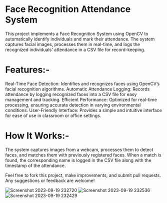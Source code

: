 # Face Recognition Attendance System

This project implements a Face Recognition System using OpenCV to automatically identify individuals and mark their attendance. The system captures facial images, processes them in real-time, and logs the recognized individuals' attendance in a CSV file for record-keeping.

# Features:- 
Real-Time Face Detection: Identifies and recognizes faces using OpenCV’s facial recognition algorithms.
Automatic Attendance Logging: Records attendance by logging recognized faces into a CSV file for easy management and tracking.
Efficient Performance: Optimized for real-time processing, ensuring accurate detection in varying environmental conditions.
User-Friendly Interface: Provides a simple and intuitive interface for ease of use in classroom or office settings.

# How It Works:-  
The system captures images from a webcam, processes them to detect faces, and matches them with previously registered faces. When a match is found, the corresponding name is logged in the CSV file along with the timestamp of the attendance.

Feel free to fork this project, make improvements, and submit pull requests. Any suggestions or feedback are welcome!

![Screenshot 2023-09-19 232720](https://github.com/user-attachments/assets/b3c4cb81-cb69-4fa3-85ea-60fb338c4a2d)
![Screenshot 2023-09-19 232536](https://github.com/user-attachments/assets/b00a2dab-66f4-4a3f-8bed-67013dd3a86e)
![Screenshot 2023-09-19 232429](https://github.com/user-attachments/assets/120fa513-9622-4c20-86d8-efd04d5ae510)
